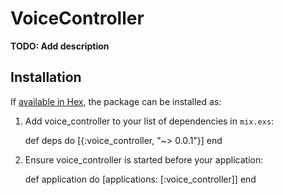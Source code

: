 # VoiceController

**TODO: Add description**

## Installation

If [available in Hex](https://hex.pm/docs/publish), the package can be installed as:

  1. Add voice_controller to your list of dependencies in `mix.exs`:

        def deps do
          [{:voice_controller, "~> 0.0.1"}]
        end

  2. Ensure voice_controller is started before your application:

        def application do
          [applications: [:voice_controller]]
        end

